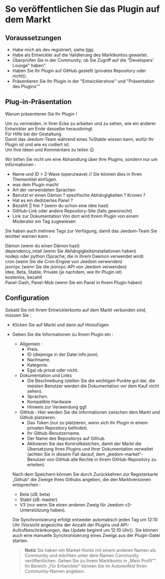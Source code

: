 # So veröffentlichen Sie das Plugin auf dem Markt

## Voraussetzungen

- Habe mich als dev registriert, siehe [hier](https://www.jeedom.com/site/fr/dev.html).
- Habe als Entwickler auf die Validierung des Marktkontos gewartet.
- Überprüfen Sie in der Community, ob Sie Zugriff auf die "Developers' Lounge" haben".
- Haben Sie Ihr Plugin auf GitHub gestellt (privates Repository oder nicht)).
- Präsentieren Sie Ihr Plugin in der "Entwicklershow" und "Präsentation des Plugins""

## Plug-in-Präsentation

Warum präsentieren Sie Ihr Plugin !

Um zu vermeiden, in Ihrer Ecke zu arbeiten und zu sehen, wie ein anderer Entwickler am Ende dasselbe herausbringt.  
Für Hilfe bei der Gestaltung.  
Damit das Jeedom-Team während eines ToStable wissen kann, wofür Ihr Plugin ist und wie es codiert ist.  
Um Ihre Ideen und Kommentare zu teilen :wink:  

Wir bitten Sie nicht um eine Abhandlung über Ihre Plugins, sondern nur um Informationen :

- Name und ID > Z-Wave (openzwave) // Sie können dies in Ihren Thementitel einfügen.
- was dein Plugin macht
- Art der verwendeten Sprachen
- Benutzt er einen Dämon ? spezifische Abhängigkeiten ? Kronen ?
- Hat es ein dediziertes Panel ?
- Bezahlt || frei ? (wenn du schon eine idee hast)
- GitHub-Link oder andere Repository-Site (falls gewünscht)
- Link zur Dokumentation
Von dort wird Ihrem Plugin von einem Moderator ein Tag zugewiesen

Sie haben auch mehrere Tags zur Verfügung, damit das Jeedom-Team Sie leichter warnen kann :

Dämon (wenn du einen Dämon hast)  
dependency_intall (wenn Sie Abhängigkeitsinstallationen haben)  
nodejs oder python (Sprache, die in Ihrem Daemon verwendet wird)  
cron (wenn Sie die Cron-Engine von Jeedom verwenden)  
jsonrpc (wenn Sie die jsonrpc-API von Jeedom verwenden)  
Idee, Beta, Stable, Private (je nachdem, wie Ihr Plugin ist)  
kostenlos, bezahlt  
Panel-Dash, Panel-Mob (wenn Sie ein Panel in Ihrem Plugin haben)  

## Configuration

Sobald Sie mit Ihrem Entwicklerkonto auf dem Markt verbunden sind, müssen Sie :

- Klicken Sie auf Markt und dann auf Hinzufügen
- Geben Sie die Informationen zu Ihrem Plugin ein :
  - Allgemein :
    - Preis.
    - ID (diejenige in der Datei info.json).
    - Nachname.
    - Kategorie.
    - Egal ob privat oder nicht.
  - Dokumentation und Links
    - Die Beschreibung (stellen Sie die wichtigen Punkte gut dar, die meisten Benutzer werden die Dokumentation vor dem Kauf nicht sehen).
    - Sprachen.
    - Kompatible Hardware
    - Hinweis zur Verwendung ggf.
  - GitHub : Hier werden Sie die Informationen zwischen dem Markt und Github platzieren.
    - Das Token (nur zu platzieren, wenn sich Ihr Plugin in einem privaten Repository befindet).
    - Ihr Github-Benutzername.
    - Der Name des Repositorys auf Github.
    - Aktivieren Sie das Kontrollkästchen, damit der Markt die Übersetzung Ihres Plugins und Ihrer Dokumentation verwaltet (achten Sie in diesem Fall darauf, dem „jeedom-market“-Benutzer von GitHub alle Rechte in Ihrem GitHub-Repository zu erteilen).

   Nach dem Speichern können Sie durch Zurückkehren zur Registerkarte „Github“ die Zweige Ihres Githubs angeben, die den Marktversionen entsprechen :

   - Beta (zB: beta)
   - Stabil (zB: master)
   - V3 (nur wenn Sie einen anderen Zweig für Jeedom v3-Unterstützung haben).

   Die Synchronisierung erfolgt entweder automatisch jeden Tag um 12:10 Uhr (Vorsicht angesichts der Anzahl der Plugins und API-Aufrufbeschränkungen, das Update beginnt um 12:10 Uhr)). Sie können auch eine manuelle Synchronisierung eines Zweigs aus der Plugin-Datei starten.
   
   
   > **Notiz**
   > Sie haben ein Market-Konto mit einem anderen Namen als Community und möchten unter dem Namen Community veröffentlichen.
   > Gehen Sie zu Ihrem Marktkonto in „Mein Profil“".  Im Bereich „Für Entwickler“ können Sie im Autorenfeld Ihren Community-Namen angeben. 
